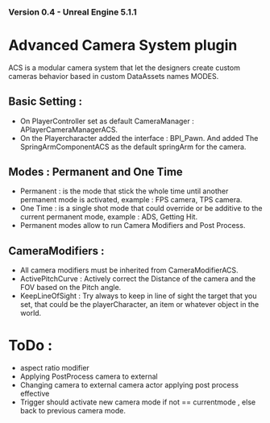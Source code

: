 ### Version 0.4 - Unreal Engine 5.1.1
# Advanced Camera System plugin
ACS is a modular camera system that let the designers create custom cameras behavior based in custom DataAssets names MODES.

## Basic Setting : 
* On PlayerController set as default CameraManager : APlayerCameraManagerACS.
* On the Playercharacter added the interface : BPI_Pawn. And added The SpringArmComponentACS as the default springArm for the camera.

## Modes : Permanent and One Time
* Permanent : is the mode that stick the whole time until another permanent mode is activated, example : FPS camera, TPS camera.
* One Time : is a single shot mode that could override or be additive to the current permanent mode, example : ADS, Getting Hit.
* Permanent modes allow to run Camera Modifiers and Post Process.

## CameraModifiers : 
* All camera modifiers must be inherited from CameraModifierACS.
* ActivePitchCurve : Actively correct the Distance of the camera and the FOV based on the Pitch angle.
* KeepLineOfSight : Try always to keep in line of sight the target that you set, that could be the playerCharacter, an item or whatever object in the world.

# ToDo :
* aspect ratio modifier
* Applying PostProcess camera to external
* Changing camera to external camera actor applying post process effective
* Trigger should activate new camera mode if not == currentmode , else back to previous camera mode.
